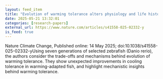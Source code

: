 ```yaml
---
layout: feed_item
title: "Evolution of warming tolerance alters physiology and life history traits in zebrafish"
date: 2025-05-21 13:32:01
categories: [research-papers]
external_url: https://www.nature.com/articles/s41558-025-02332-y
is_feed: true
---
```


Nature Climate Change, Published online: 14 May 2025; doi:10.1038/s41558-025-02332-yUsing seven generations of selected zebrafish (Danio rerio), the authors consider the trade-offs and mechanisms behind evolution of warming tolerance. They show unexpected improvements in cooling tolerance in warming-adapted fish, and highlight mechanistic insights behind warming tolerance.
